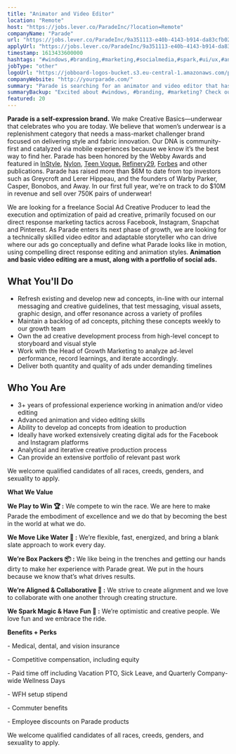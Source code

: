 ```yaml
---
title: "Animator and Video Editor"
location: "Remote"
host: "https://jobs.lever.co/ParadeInc/?location=Remote"
companyName: "Parade"
url: "https://jobs.lever.co/ParadeInc/9a351113-e40b-4143-b914-da83cfb0263e"
applyUrl: "https://jobs.lever.co/ParadeInc/9a351113-e40b-4143-b914-da83cfb0263e/apply"
timestamp: 1613433600000
hashtags: "#windows,#branding,#marketing,#socialmedia,#spark,#ui/ux,#analysis,#office,#optimization"
jobType: "other"
logoUrl: "https://jobboard-logos-bucket.s3.eu-central-1.amazonaws.com/parade"
companyWebsite: "http://yourparade.com/"
summary: "Parade is searching for an animator and video editor that has 3+ years of professional experience working in animation and/or video editing."
summaryBackup: "Excited about #windows, #branding, #marketing? Check out this job post!"
featured: 20
---
```


**Parade is a self-expression brand.** We make Creative Basics—underwear that celebrates who you are today. We believe that women’s underwear is a replenishment category that needs a mass-market challenger brand focused on delivering style and fabric innovation. Our DNA is community-first and catalyzed via mobile experiences because we know it’s the best way to find her. Parade has been honored by the Webby Awards and featured in [InStyle](https://www.instyle.com/fashion/parade-underwear-review), [Nylon](https://www.nylon.com/parade-underwear-brand-founder), [Teen Vogue.](https://www.teenvogue.com/story/parade-underwear-thongs-review) [Refinery29](https://www.refinery29.com/en-us/2020/02/9351825/parade-game-time-size-inclusive-underwear-collection), [Forbes](https://www.forbes.com/sites/virgietovar/2019/11/19/new-underwear-brand-parade-offers-extended-sizing--sustainable-fabrics-for-9/#2a9abdb7192c) and other publications. Parade has raised more than $6M to date from top investors such as Greycroft and Lerer Hippeau, and the founders of Warby Parker, Casper, Bonobos, and Away. In our first full year, we're on track to do $10M in revenue and sell over 750K pairs of underwear!

We are looking for a freelance Social Ad Creative Producer to lead the execution and optimization of paid ad creative, primarily focused on our direct response marketing tactics across Facebook, Instagram, Snapchat and Pinterest. As Parade enters its next phase of growth, we are looking for a technically skilled video editor and adaptable storyteller who can drive where our ads go conceptually and define what Parade looks like in motion, using compelling direct response editing and animation styles. **Animation and basic video editing are a must, along with a portfolio of social ads.**

## What You'll Do

*   Refresh existing and develop new ad concepts, in-line with our internal messaging and creative guidelines, that test messaging, visual assets, graphic design, and offer resonance across a variety of profiles
*   Maintain a backlog of ad concepts, pitching these concepts weekly to our growth team
*   Own the ad creative development process from high-level concept to storyboard and visual style
*   Work with the Head of Growth Marketing to analyze ad-level performance, record learnings, and iterate accordingly.
*   Deliver both quantity and quality of ads under demanding timelines

## Who You Are

*   3+ years of professional experience working in animation and/or video editing
*   Advanced animation and video editing skills
*   Ability to develop ad concepts from ideation to production
*   Ideally have worked extensively creating digital ads for the Facebook and Instagram platforms
*   Analytical and iterative creative production process
*   Can provide an extensive portfolio of relevant past work

We welcome qualified candidates of all races, creeds, genders, and sexuality to apply.

**What We Value**

**We Play to Win 🏆 :** We compete to win the race. We are here to make Parade the embodiment of excellence and we do that by becoming the best in the world at what we do.

**We Move Like Water 🌊 :** We’re flexible, fast, energized, and bring a blank slate approach to work every day. 

**We’re Box Packers 📦 :** We like being in the trenches and getting our hands dirty to make her experience with Parade great. We put in the hours because we know that’s what drives results. 

**We’re Aligned & Collaborative 💚 :** We strive to create alignment and we love to collaborate with one another through creating structure. 

**We Spark Magic & Have Fun 🌟 :** We’re optimistic and creative people. We love fun and we embrace the ride. 

**Benefits + Perks**

\- Medical, dental, and vision insurance

\- Competitive compensation, including equity

\- Paid time off including Vacation PTO, Sick Leave, and Quarterly Company-wide Wellness Days

\- WFH setup stipend

\- Commuter benefits

\- Employee discounts on Parade products

We welcome qualified candidates of all races, creeds, genders, and sexuality to apply.
